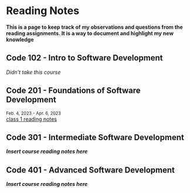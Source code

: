 # Reading Notes

**This is a page to keep track of my observations and questions from the reading assignments. It is a way to document and highlight my new knowledge**

## Code 102 - Intro to Software Development
*Didn't take this course*

## Code 201 - Foundations of Software Development
<sub>Feb. 4, 2023 - Apr. 6, 2023</sub>\
[class 1 reading notes](/reading-notes/class-01)

## Code 301 - Intermediate Software Development
***Insert course reading notes here***

## Code 401 - Advanced Software Development
***Insert course reading notes here***

